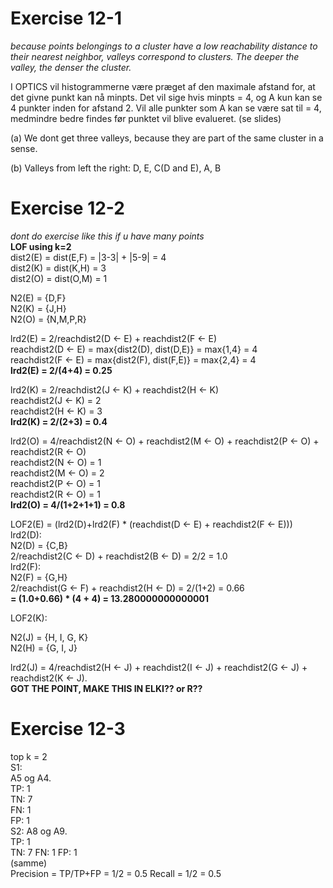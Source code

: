 # Exercise 12-1

*because points belongings to a cluster have a low reachability distance to their nearest neighbor, valleys correspond to clusters. The deeper the valley, the denser the cluster.*  

I OPTICS vil histogrammerne være præget af den maximale afstand for, at det givne punkt kan nå minpts. Det vil sige hvis minpts = 4, og A kun kan se 4 punkter inden for afstand 2. Vil alle punkter som A kan se være sat til = 4, medmindre bedre findes før punktet vil blive evalueret. (se slides)

(a) We dont get three valleys, because they are part of the same cluster in a sense.  

(b) Valleys from left the right: D, E, C(D and E), A, B  

# Exercise 12-2  
*dont do exercise like this if u have many points*  
**LOF using k=2**  
  dist2(E) = dist(E,F) = |3-3| + |5-9| = 4  
  dist2(K) = dist(K,H) = 3  
  dist2(O) = dist(O,M) = 1  

  N2(E) = {D,F}  
  N2(K) = {J,H}  
  N2(O) = {N,M,P,R}

lrd2(E) = 2/reachdist2(D <- E) + reachdist2(F <- E)  
reachdist2(D <- E) = max{dist2(D), dist(D,E)} = max{1,4} = 4  
reachdist2(F <- E) = max{dist2(F), dist(F,E)} = max{2,4} = 4  
**lrd2(E) = 2/(4+4) = 0.25**  

lrd2(K) = 2/reachdist2(J <- K) + reachdist2(H <- K)  
reachdist2(J <- K) = 2  
reachdist2(H <- K) = 3  
**lrd2(K) = 2/(2+3) = 0.4**  

lrd2(O) = 4/reachdist2(N <- O) + reachdist2(M <- O) + reachdist2(P <- O) + reachdist2(R <- O)  
reachdist2(N <- O) = 1  
reachdist2(M <- O) = 2  
reachdist2(P <- O) = 1  
reachdist2(R <- O) = 1  
**lrd2(O) = 4/(1+2+1+1) = 0.8**  

LOF2(E) = (lrd2(D)+lrd2(F) * (reachdist(D <- E) + reachdist2(F <- E)))  
lrd2(D):  
N2(D) = {C,B}  
2/reachdist2(C <- D) + reachdist2(B <- D) = 2/2 = 1.0  
lrd2(F):  
N2(F) = {G,H}  
2/reachdist(G <- F) + reachdist2(H <- D) = 2/(1+2) = 0.66  
**= (1.0+0.66) * (4 + 4) = 13.280000000000001**

LOF2(K):  

N2(J) = {H, I, G, K}  
N2(H) = {G, I, J}  

lrd2(J) =  4/reachdist2(H <- J) + reachdist2(I <- J) + reachdist2(G <- J) + reachdist2(K <- J).  
**GOT THE POINT, MAKE THIS IN ELKI?? or R??**


# Exercise 12-3

top k = 2  
S1:  
A5 og A4.  
TP: 1  
TN: 7  
FN: 1  
FP: 1  
S2:
A8 og A9.  
TP: 1  
TN: 7
FN: 1
FP: 1  
(samme)  
Precision = TP/TP+FP = 1/2 = 0.5
Recall = 1/2 = 0.5
